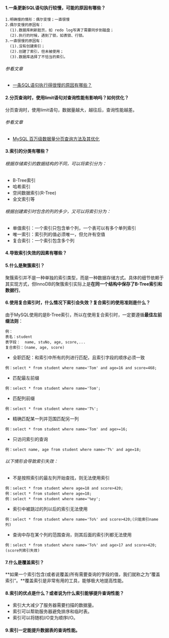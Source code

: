 #### 1.一条更新SQL语句执行较慢，可能的原因有哪些？
```
1.明确慢的情形：偶尔变慢；一直很慢
2.偶尔变慢的原因有：
  (1).数据库刷新脏页，如 redo log写满了需要同步到磁盘；
  (2).执行的时候，遇到了锁，如表锁、行锁。
3.一直很慢的原因有：
  (1).没有创建索引；
  (2).创建了索引，但未被使用；
  (3).数据库选择了不恰当的索引。
```

###### 参看文章
* <a href="https://mp.weixin.qq.com/s/llq5_hzqCKXbcjNtvOL5XA" target="_blank">一条SQL语句执行得很慢的原因有哪些？</a>

#### 2.分页查询时，使用limit语句对查询性能有影响吗？如何优化？
分页查询时，使用limit语句，数据量越大，越往后，查询性能越差。
###### 参看文章
* <a href="https://mp.weixin.qq.com/s/8aU3B3nJWR8y8ljBrFNaWw" target="_blank">MySQL 百万级数据量分页查询方法及其优化</a>

#### 3.索引的分类有哪些？
###### 根据存储索引的数据结构的不同，可以将索引分为：
* B-Tree索引
* 哈希索引
* 空间数据索引(R-Tree)
* 全文索引等
###### 根据创建索引时包含的列的多少，又可以将索引分为：
* 单值索引：一个索引只包含单个列，一个表可以有多个单列索引
* 唯一索引：索引列的值必须唯一，但允许有空值
* 复合索引：一个索引包含多个列

#### 4.导致索引失效的因素有哪些？

#### 5.什么是聚簇索引？
聚簇索引并不是一种单独的索引类型，而是一种数据存储方式。具体的细节依赖于其实现方式，但InnoDB的聚簇索引实际上是**在同一个结构中保存了B-Tree索引和数据行**。

#### 6.使用复合索引时，什么情况下索引会失效？复合索引的使用准则是什么？
由于MySQL使用的是B-Tree索引，所以在使用复合索引时，一定要遵循**最佳左前缀法则**：
```
例：
表名：student
表字段：  name, stuNo, age, score,...
复合索引：(name, age, score)
```
* 全职匹配：和索引中所有的列进行匹配，且索引字段的顺序必须一致
```
例：select * from student where name='Tom' and age=16 and score=468;
```
* 匹配最左前缀
```
例：select * from student where name='Tom';
```
* 匹配列前缀
```
例：select * from student where name='T%';
```
* 精确匹配某一列并范围匹配另一列
```
例：select * from student where name='Tom' and age>=16;
```
* 只访问索引的查询
```
例：select name, age from student where name='T%' and age=18;
```
###### 以下情形会导致索引失效：
* 不是按照索引的最左列开始查找，则无法使用索引
```
例：select * from student where age=18 and score>420;
例：select * from student where age=18;
例：select * from student where name='%ey';
```
* 索引中被跳过的列以后的索引无法使用
```
例：select * from student where name='To%' and score>420;(只能索引name列)
```
* 查询中存在某个列的范围查询，则其后面的索引列都无法使用
```
例：select * from student where name='To%' and age>17 and score>420;(score列索引失效)
```

#### 7.什么是覆盖索引？
**如果一个索引包含(或者说覆盖)所有需要查询的字段的值，我们就称之为“覆盖索引”。**覆盖索引是非常有用的工具，能够极大地提高性能。

#### 8.索引的优点是什么？或者说为什么索引能够提升查询性能？
* 索引大大减少了服务器需要扫描的数据量。
* 索引可以帮助服务器避免排序和临时表。
* 索引可以将随机I/O变为顺序I/O。

#### 9.索引一定能提升数据表的查询性能。


























